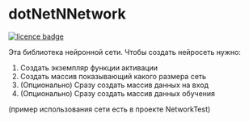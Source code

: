 # dotNetNNetwork
[![licence badge]][licence]

[licence badge]:https://img.shields.io/github/license/bonMAS14/dotNetNNetwork

[licence]:https://github.com/bonmas14/dotNetNNetwork/blob/master/LICENSE


Эта библиотека нейронной сети.
Чтобы создать нейросеть нужно:

1. Создать экземпляр функции активации
2. Создать массив показывающий какого размера сеть
3. (Опционально) Сразу создать массив данных на вход
4. (Опционально) Сразу создать массив данных обучения

(пример использования сети есть в проекте NetworkTest)
